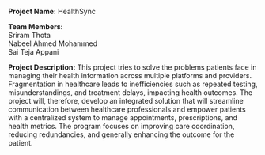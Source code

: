 **Project Name:** HealthSync

**Team Members:**</br>
Sriram Thota</br>
Nabeel Ahmed Mohammed</br>
Sai Teja Appani</br>

**Project Description:**
This project tries to solve the problems patients face in managing their health information across multiple platforms and providers. Fragmentation in healthcare leads to inefficiencies such as repeated testing, misunderstandings, and treatment delays, impacting health outcomes. The project will, therefore, develop an integrated solution that will streamline communication between healthcare professionals and empower patients with a centralized system to manage appointments, prescriptions, and health metrics. The program focuses on improving care coordination, reducing redundancies, and generally enhancing the outcome for the patient.
